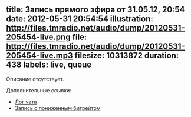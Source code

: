 title: Запись прямого эфира от 31.05.12, 20:54
date: 2012-05-31 20:54:54
illustration: http://files.tmradio.net/audio/dump/20120531-205454-live.png
file: http://files.tmradio.net/audio/dump/20120531-205454-live.mp3
filesize: 10313872
duration: 438
labels: live, queue
---
Описание отсутствует.

Дополнительные ссылки:

- [Лог чата](http://files.tmradio.net/audio/dump/20120531-205454-live.log)
- [Запись с пониженным битрейтом](http://files.tmradio.net/audio/dump/20120531-205454-live-lofi.ogg)
